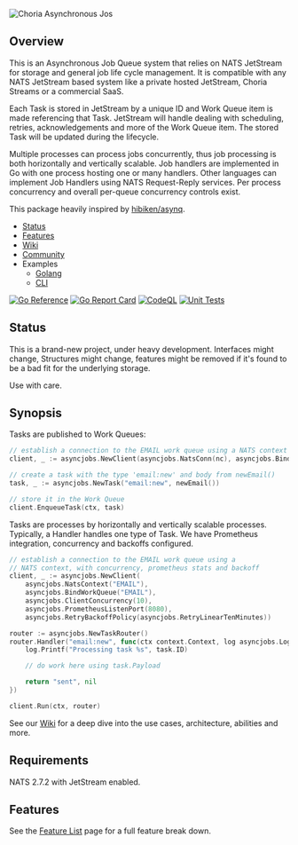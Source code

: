 ![Choria Asynchronous Jos](https://choria.io/async-logo-horizontal.png)

## Overview

This is an Asynchronous Job Queue system that relies on NATS JetStream for storage and general job life cycle management.
It is compatible with any NATS JetStream based system like a private hosted JetStream, Choria Streams or a commercial SaaS.

Each Task is stored in JetStream by a unique ID and Work Queue item is made referencing that Task. JetStream will handle
dealing with scheduling, retries, acknowledgements and more of the Work Queue item.  The stored Task will be updated
during the lifecycle.

Multiple processes can process jobs concurrently, thus job processing is both horizontally and vertically scalable. Job
handlers are implemented in Go with one process hosting one or many handlers. Other languages can implement Job Handlers using
NATS Request-Reply services. Per process concurrency and overall per-queue concurrency controls exist.

This package heavily inspired by [hibiken/asynq](https://github.com/hibiken/asynq/).

 * [Status](#status)
 * [Features](#features)
 * [Wiki](https://github.com/choria-io/asyncjobs/wiki)
 * [Community](https://github.com/choria-io/asyncjobs/discussions)
 * Examples
   * [Golang](https://github.com/choria-io/asyncjobs/wiki/Introductory-Golang-Walkthrough)
   * [CLI](https://github.com/choria-io/asyncjobs/wiki/Introductory-CLI-Walkthrough)
 
 [![Go Reference](https://pkg.go.dev/badge/github.com/choria-io/asyncjobs.svg)](https://pkg.go.dev/github.com/choria-io/asyncjobs)
 [![Go Report Card](https://goreportcard.com/badge/github.com/choria-io/asyncjobs)](https://goreportcard.com/report/github.com/choria-io/asyncjobs) 
 [![CodeQL](https://github.com/choria-io/asyncjobs/workflows/CodeQL/badge.svg)](https://github.com/choria-io/asyncjobs/actions/workflows/codeql.yaml) 
 [![Unit Tests](https://github.com/choria-io/asyncjobs/actions/workflows/test.yaml/badge.svg)](https://github.com/choria-io/asyncjobs/actions/workflows/test.yaml)

## Status

This is a brand-new project, under heavy development. Interfaces might change,
Structures might change, features might be removed if it's found to be a bad fit for the underlying storage.

Use with care.

## Synopsis

Tasks are published to Work Queues:

```go
// establish a connection to the EMAIL work queue using a NATS context
client, _ := asyncjobs.NewClient(asyncjobs.NatsConn(nc), asyncjobs.BindWorkQueue("EMAIL"))

// create a task with the type 'email:new' and body from newEmail()
task, _ := asyncjobs.NewTask("email:new", newEmail())

// store it in the Work Queue
client.EnqueueTask(ctx, task)
```

Tasks are processes by horizontally and vertically scalable processes. Typically, a Handler handles one type of Task. We have Prometheus
integration, concurrency and backoffs configured.

```go
// establish a connection to the EMAIL work queue using a 
// NATS context, with concurrency, prometheus stats and backoff
client, _ := asyncjobs.NewClient(
	asyncjobs.NatsContext("EMAIL"), 
	asyncjobs.BindWorkQueue("EMAIL"),
	asyncjobs.ClientConcurrency(10),
	asyncjobs.PrometheusListenPort(8080),
	asyncjobs.RetryBackoffPolicy(asyncjobs.RetryLinearTenMinutes))

router := asyncjobs.NewTaskRouter()
router.Handler("email:new", func(ctx context.Context, log asyncjobs.Logger, task *asyncjobs.Task) (interface{}, error) {
	log.Printf("Processing task %s", task.ID)

	// do work here using task.Payload

	return "sent", nil
})

client.Run(ctx, router)
```

See our [Wiki](https://github.com/choria-io/asyncjobs/wiki) for a deep dive into the use cases, architecture, abilities and more.

## Requirements

NATS 2.7.2 with JetStream enabled.

## Features

See the [Feature List](https://github.com/choria-io/asyncjobs/wiki/Features) page for a full feature break down.

